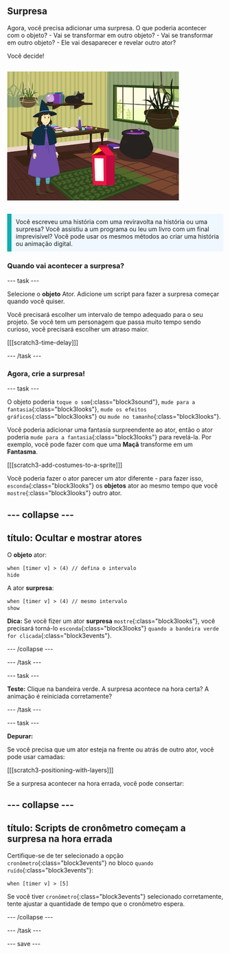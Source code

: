 ## Surpresa

<div style="display: flex; flex-wrap: wrap">
<div style="flex-basis: 200px; flex-grow: 1; margin-right: 15px;">
Agora, você precisa adicionar uma surpresa. O que poderia acontecer com o objeto? 
- Vai se transformar em outro objeto? 
- Vai se transformar em outro objeto? 
- Ele vai desaparecer e revelar outro ator? 

Você decide!
</div>
<div>

![O projeto 'Gato mágico' mostrando a surpresa.](Images/cat-magic.png)

</div>
</div>

<p style="border-left: solid; border-width:10px; border-color: #0faeb0; background-color: aliceblue; padding: 10px;">
Você escreveu uma história com uma reviravolta na história ou uma surpresa? Você assistiu a um programa ou leu um livro com um final imprevisível? Você pode usar os mesmos métodos ao criar uma história ou animação digital. 
</p>

### Quando vai acontecer a surpresa?

--- task ---

Selecione o **objeto** Ator. Adicione um script para fazer a surpresa começar quando você quiser.

Você precisará escolher um intervalo de tempo adequado para o seu projeto. Se você tem um personagem que passa muito tempo sendo curioso, você precisará escolher um atraso maior.

[[[scratch3-time-delay]]]

--- /task ---

### Agora, crie a surpresa!

--- task ---

O objeto poderia `toque o som`{:class="block3sound"}, `mude para a fantasia`{:class="block3looks"}, `mude os efeitos gráficos`{:class="block3looks"} ou `mude no tamanho`{:class="block3looks"}.

Você poderia adicionar uma fantasia surpreendente ao ator, então o ator poderia `mude para a fantasia`{:class="block3looks"} para revelá-la. Por exemplo, você pode fazer com que uma **Maçã** transforme em um **Fantasma**.

[[[scratch3-add-costumes-to-a-sprite]]]

Você poderia fazer o ator parecer um ator diferente - para fazer isso, `esconda`{:class="block3looks"} os **objetos** ator ao mesmo tempo que você `mostre`{:class="block3looks"} outro ator.

--- collapse ---
---
título: Ocultar e mostrar atores
---

O **objeto** ator:
```blocks3
when [timer v] > (4) // defina o intervalo
hide
```

A ator **surpresa**:
```blocks3
when [timer v] > (4) // mesmo intervalo
show
```

**Dica:** Se você fizer um ator **surpresa** `mostre`{:class="block3looks"}, você precisará torná-lo `esconda`{:class="block3looks"} `quando a bandeira verde for clicada`{:class="block3events"}.

--- /collapse ---

--- /task ---

--- task ---

**Teste:** Clique na bandeira verde. A surpresa acontece na hora certa? A animação é reiniciada corretamente?

--- /task ---

--- task ---

**Depurar:**

Se você precisa que um ator esteja na frente ou atrás de outro ator, você pode usar camadas:

[[[scratch3-positioning-with-layers]]]

Se a surpresa acontecer na hora errada, você pode consertar:

--- collapse ---
---
título: Scripts de cronômetro começam a surpresa na hora errada
---

Certifique-se de ter selecionado a opção `cronômetro`{:class="block3events"} no bloco `quando ruído`{:class="block3events"}:

```blocks3
when [timer v] > [5]
```

Se você tiver `cronômetro`{:class="block3events"} selecionado corretamente, tente ajustar a quantidade de tempo que o cronômetro espera.

--- /collapse ---

--- /task ---

--- save ---
